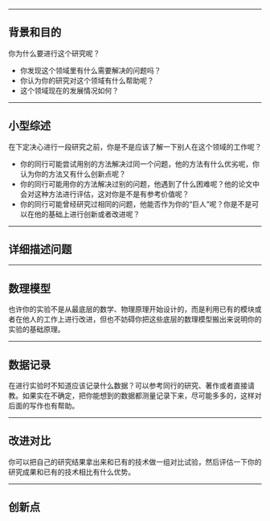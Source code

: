 
---
## 背景和目的

你为什么要进行这个研究呢？

+ 你发现这个领域里有什么需要解决的问题吗？
+ 你认为你的研究对这个领域有什么帮助呢？
+ 这个领域现在的发展情况如何？

---
## 小型综述

在下定决心进行一段研究之前，你是不是应该了解一下别人在这个领域的工作呢？

+ 你的同行可能尝试用别的方法解决过同一个问题，他的方法有什么优劣呢，你认为你的方法又有什么创新点呢？
+ 你的同行可能用你的方法解决过别的问题，他遇到了什么困难呢？他的论文中会对这种方法进行评估，这对你是不是有参考价值呢？
+ 你的同行可能曾经研究过相同的问题，他能否作为你的“巨人”呢？你是不是可以在他的基础上进行创新或者改进呢？

---
## 详细描述问题



---
## 数理模型

也许你的实验不是从最底层的数学、物理原理开始设计的，而是利用已有的模块或者在他人的工作上进行改进，但也不妨碍你把这些底层的数理模型搬出来说明你的实验的基础原理。


---
## 数据记录

在进行实验时不知道应该记录什么数据？可以参考同行的研究、著作或者直接请教。如果实在不确定，把你能想到的数据都测量记录下来，尽可能多多的，这样对后面的写作也有帮助。


---
## 改进对比

你可以把自己的研究结果拿出来和已有的技术做一组对比试验，然后评估一下你的研究成果和已有的技术相比有什么优势。

---
## 创新点

